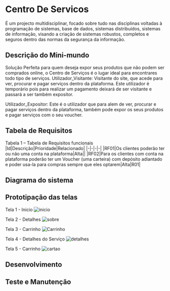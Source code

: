 # Centro De Servicos
 É um projecto multidisciplinar, focado sobre tudo nas disciplinas voltadas à programação de sistemas, base de dados, sistemas distribuídos, sistemas de informação, visando a criação de sistemas robustos, completos e seguros dentro das normas da segurança da informação.

 ## Descrição do Mini-mundo
Solução Perfeita para quem deseja expor seus produtos que não podem ser comprados online, o Centro de Serviços é o lugar ideal para encontrares todo tipo de serviços.
Utilizador_Visitante: Visitante do site, que acede para ver, procurar e pagar serviços dentro da plataforma. Este utilizador é temporário pois para realizar um pagamento deixará de ser visitante e passará a ser também expositor.

Utilizador_Expositor: Este é o utilizador que para alem de ver, procurar e pagar serviços dentro da plataforma, também pode expor os seus produtos e pagar serviços com o seu voucher.
 ## Tabela de Requisitos
Tabela 1 – Tabela de Requisitos funcionais
|Id|Descrição|Prioridade|Relacionado|
|-|-|-|-|
|RF01|Os clientes poderão ter ou não uma conta na plataforma|Alta||
|RF02|Para os clientes com conta na plataforma poderão ter um Voucher (uma carteira) com depósito adiantado e poder usa-la para compras sempre que eles optarem|Alta|R01|
 ## Diagrama do sistema

 ## Prototipação das telas
 Tela 1 - Inicio
 ![inicio](https://github.com/ngorijanuario/centro_de_servicos/assets/68328526/431c4859-613f-4372-9f44-c7c27c613a0b)

Tela 2 - Detalhes
 ![sobre](https://github.com/ngorijanuario/centro_de_servicos/assets/68328526/8755a9c0-06fa-4e5b-9eea-6d2d9d6ce39b)

Tela 3 - Carrinho
![Carrinho](https://github.com/ngorijanuario/centro_de_servicos/assets/68328526/83f42772-718c-44a3-9b64-4f2e024f6b3e)

Tela 4 - Detalhes do Serviço
![detalhes](https://github.com/ngorijanuario/centro_de_servicos/assets/68328526/ee9e6045-5d6a-4164-9186-49a822c062ef)

Tela 5 - Carrinho
![cartao](https://github.com/ngorijanuario/centro_de_servicos/assets/68328526/937f6b75-0f17-48cb-b74d-08aede946a3d)


 ## Desenvolvimento

 ## Teste e Manutenção
